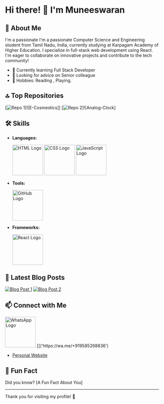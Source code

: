 # Hi there! 👋 I'm Muneeswaran

## 🌟 About Me
I'm a passionate I'm a passionate Computer Science and Engineering student from Tamil Nadu, India, 
currently studying at Karpagam Academy of Higher Education. 
I specialize in full-stack web development using React. 
I'm eager to collaborate on innovative projects and contribute to the tech community!

- 🌱 Currently learning Full Stack Developer
- 🤔 Looking for advice on Senior colleague
- 🎨 Hobbies: Reading , Playing.

## 🔝 Top Repositories
[![Repo 1](https://munish0204.github.io/Cosmetics-Project/)]![E-Cosmestics]]
[![Repo 2]( https://munish0204.github.io/Analog-Clock/)]![Analog-Clock]


## 🛠️ Skills
- **Languages:**
  
  <img src="https://upload.wikimedia.org/wikipedia/commons/thumb/6/61/HTML5_logo_and_wordmark.svg/1200px-HTML5_logo_and_wordmark.svg.png" alt="HTML Logo" width="100">
  
  <img src="https://upload.wikimedia.org/wikipedia/commons/thumb/d/d5/CSS3_logo_and_wordmark.svg/1200px-CSS3_logo_and_wordmark.svg.png" alt="CSS Logo" width="100">
  
  <img src="https://upload.wikimedia.org/wikipedia/commons/thumb/6/6a/JavaScript-logo.png/1024px-JavaScript-logo.png" alt="JavaScript Logo" width="100">


- **Tools:**

  <img src="https://github.githubassets.com/images/modules/logos_page/GitHub-Mark.png" alt="GitHub Logo" width="100" >

- **Frameworks:**

  <img src="https://upload.wikimedia.org/wikipedia/commons/a/a7/React-icon.svg" alt="React Logo" width="100" >


## 📰 Latest Blog Posts
[![Blog Post 1](https://img.shields.io/badge/Blog-Post_1-blue)](link-to-blog-post-1)
[![Blog Post 2](https://img.shields.io/badge/Blog-Post_2-green)](link-to-blog-post-2)

## 📫 Connect with Me
  <img src="https://upload.wikimedia.org/wikipedia/commons/6/6b/WhatsApp.svg" alt="WhatsApp Logo" width="100" />
  []('https://wa.me/+919585268836')
  
                  
- [Personal Website](link-to-your-website)

## 🌟 Fun Fact
Did you know? [A Fun Fact About You]

---

Thank you for visiting my profile! 🚀
